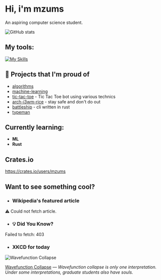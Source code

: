 # Hi, i'm mzums
An aspiring computer science student.  

![GitHub stats](https://github-readme-stats.vercel.app/api?username=mzums&show_icons=true&include_all_commits=true&theme=radical)

## My tools:
  
[![My Skills](https://skillicons.dev/icons?i=rust,python,pytorch,cpp,github,linux,arch,flutter&theme=dark)](https://skillicons.dev)

## 📌 Projects that I'm proud of
<!--PINNED:START-->
- [algorithms](https://github.com/mzums/algorithms)
- [machine-learning](https://github.com/mzums/machine-learning)
- [tic-tac-toe](https://github.com/mzums/tic-tac-toe) - Tic Tac Toe bot using various technics
- [arch-i3wm-rice](https://github.com/mzums/arch-i3wm-rice) - stay safe and don't do out
- [battleship](https://github.com/mzums/battleship) - cli written in rust
- [typeman](https://github.com/mzums/typeman)
<!--PINNED:END-->

## Currently learning:
- **ML**
- **Rust**

## Crates.io
https://crates.io/users/mzums

## Want to see something cool?

- ### Wikipedia's featured article
    <!--WIKI:START-->
⚠️ Could not fetch article.
<!--WIKI:END-->

- ### 💡 Did You Know?
    <!--DYK:START-->
Failed to fetch: 403
<!--DYK:END-->

- ### XKCD for today
    <!--XKCD:START-->
![Wavefunction Collapse](https://imgs.xkcd.com/comics/wavefunction_collapse.png)

[Wavefunction Collapse](https://xkcd.com/3134) — *Wavefunction collapse is only one interpretation. Under some interpretations, graduate students also have souls.*
<!--XKCD:END-->
